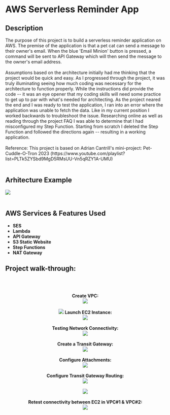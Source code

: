 <h1>AWS Serverless Reminder App</h1>

<h2>Description</h2>
The purpose of this project is to build a serverless reminder application on AWS. The premise of the application is that a pet cat can send a message to their owner's email. When the blue 'Email Minion' button is pressed, a command will be sent to API Gateway which will then send the message to the owner's email address.
<br />
<br/>
Assumptions based on the architecture initially had me thinking that the project would be quick and easy. As I progressed through the project, it was truly illuminating seeing how much coding was necessary for the architecture to function properly. While the instructions did provide the code -- it was an eye opener that my coding skills will need some practice to get up to par with what's needed for architecting. As the project neared the end and I was ready to test the application, I ran into an error where the application was unable to fetch the data. Like in my current position I worked backwards to troubleshoot the issue. Researching online as well as reading through the project FAQ I was able to determine that I had misconfigured my Step Function. Starting from scratch I deleted the Step Function and followed the directions again -- resulting in a working application.
<br />
<br />
Reference: This project is based on Adrian Cantrill's mini-project: Pet-Cuddle-O-Tron 2023 (https://www.youtube.com/playlist?list=PLTk5ZYSbd9MgD5RMsUU-Vn5qRZY1A-UMU)
<br />
<br />
<h2>Arhitecture Example</h2>
<img src="https://i.imgur.com/WtDBGzl.png"/>
<br />
<br />

<h2>AWS Services & Features Used</h2>

- <b>SES</b>
- <b>Lambda<b>
- <b>API Gateway</b>
- <b>S3 Static Website<b>
- <b>Step Functions<b>
- <b>NAT Gateway<b>

<h2>Project walk-through:</h2>
<br />
<br />
<p align="center">
Create VPC: <br/>
<img src="https://i.imgur.com/LGk3VVq.png"/>
<br />
<br />
 <img src="https://i.imgur.com/zGYuWKN.png"/>
Launch EC2 Instance:  <br/>
<img src="https://i.imgur.com/f5yhzhc.png"/>
<br />
<br />
Testing Network Connectivity: <br/>
<img src="https://i.imgur.com/AdGYKTv.png"/>
<br />
<br />
Create a Transit Gateway:  <br/>
<img src="https://i.imgur.com/WBtoD1g.png"/>
<br />
<br />
Configure Attachments:  <br/>
<img src="https://i.imgur.com/H0hR0yw.png"/>
<br />
<br />
Configure Transit Gateway Routing:  <br/>
<img src="https://i.imgur.com/H0hR0yw.png"/>
<br />
<br />
<img src="https://i.imgur.com/lB3pk5m.png"/>
 <br />
 <br />
Retest connectivity between EC2 in VPC#1 & VPC#2:  <br/>
<img src="https://i.imgur.com/pETjSxV.png"/>
</p>

<!--
 ```diff
- text in red
+ text in green
! text in orange
# text in gray
@@ text in purple (and bold)@@
```
--!>
